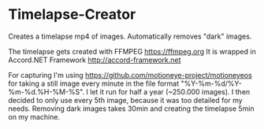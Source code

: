 # Timelapse-Creator
Creates a timelapse mp4 of images. 
Automatically removes "dark" images.

The timelapse gets created with FFMPEG https://ffmpeg.org
It is wrapped in Accord.NET Framework http://accord-framework.net

For capturing I'm using https://github.com/motioneye-project/motioneyeos for taking a still image every minute in the file format "%Y-%m-%d/%Y-%m-%d.%H-%M-%S".
I let it run for half a year (~250.000 images). I then decided to only use every 5th image, because it was too detailed for my needs. 
Removing dark images takes 30min and creating the timelapse 5min on my machine.


